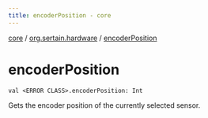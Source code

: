 ```yaml
---
title: encoderPosition - core
---
```


[core](../index.md) / [org.sertain.hardware](index.md) / [encoderPosition](.)

# encoderPosition

`val <ERROR CLASS>.encoderPosition: Int`

Gets the encoder position of the currently selected sensor.

